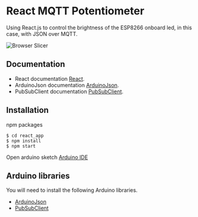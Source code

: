 # React MQTT  Potentiometer
Using React.js to control the brightness of the ESP8266 onboard led,
in this case, with JSON over MQTT.

![Browser Slicer](/screenshots/slider.jpg?raw=true)

## Documentation

- React documentation [React](https://reactjs.org/docs).
- ArduinoJson documentation [ArduinoJson](https://arduinojson.org/doc).
- PubSubClient documentation [PubSubClient](https://pubsubclient.knolleary.net/api.html).

##  Installation
npm packages
```
$ cd react_app
$ npm install
$ npm start
```
Open arduino sketch [Arduino IDE](https://www.arduino.cc/en/Main/Software)

## Arduino libraries
You will need to install the following Arduino libraries.
*  [ArduinoJson](https://arduinojson.org/doc/installation)
*  [PubSubClient](https://github.com/knolleary/pubsubclient)
